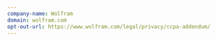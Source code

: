 ```yaml
---
company-name: Wolfram
domain: wolfram.com
opt-out-url: https://www.wolfram.com/legal/privacy/ccpa-addendum/
---
```





